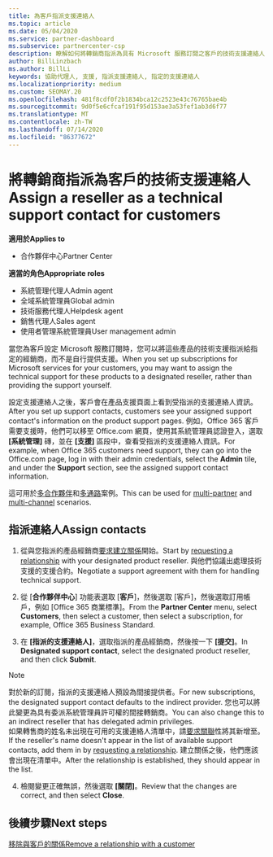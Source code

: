 ```yaml
---
title: 為客戶指派支援連絡人
ms.topic: article
ms.date: 05/04/2020
ms.service: partner-dashboard
ms.subservice: partnercenter-csp
description: 瞭解如何將轉銷商指派為具有 Microsoft 服務訂閱之客戶的技術支援連絡人。
author: BillLinzbach
ms.author: BillLi
keywords: 協助代理人, 支援, 指派支援連絡人, 指定的支援連絡人
ms.localizationpriority: medium
ms.custom: SEOMAY.20
ms.openlocfilehash: 481f8cdf0f2b1834bca12c2523e43c76765bae4b
ms.sourcegitcommit: 9d0f5e6cfcaf191f95d153ae3a53fef1ab3d6f77
ms.translationtype: MT
ms.contentlocale: zh-TW
ms.lasthandoff: 07/14/2020
ms.locfileid: "86377672"
---
```

# <a name="assign-a-reseller-as-a-technical-support-contact-for-customers"></a><span data-ttu-id="74530-104">將轉銷商指派為客戶的技術支援連絡人</span><span class="sxs-lookup"><span data-stu-id="74530-104">Assign a reseller as a technical support contact for customers</span></span>

<span data-ttu-id="74530-105">**適用於**</span><span class="sxs-lookup"><span data-stu-id="74530-105">**Applies to**</span></span>

- <span data-ttu-id="74530-106">合作夥伴中心</span><span class="sxs-lookup"><span data-stu-id="74530-106">Partner Center</span></span>

<span data-ttu-id="74530-107">**適當的角色**</span><span class="sxs-lookup"><span data-stu-id="74530-107">**Appropriate roles**</span></span>

- <span data-ttu-id="74530-108">系統管理代理人</span><span class="sxs-lookup"><span data-stu-id="74530-108">Admin agent</span></span>
- <span data-ttu-id="74530-109">全域系統管理員</span><span class="sxs-lookup"><span data-stu-id="74530-109">Global admin</span></span>
- <span data-ttu-id="74530-110">技術服務代理人</span><span class="sxs-lookup"><span data-stu-id="74530-110">Helpdesk agent</span></span>
- <span data-ttu-id="74530-111">銷售代理人</span><span class="sxs-lookup"><span data-stu-id="74530-111">Sales agent</span></span>
- <span data-ttu-id="74530-112">使用者管理系統管理員</span><span class="sxs-lookup"><span data-stu-id="74530-112">User management admin</span></span>

<span data-ttu-id="74530-113">當您為客戶設定 Microsoft 服務訂閱時，您可以將這些產品的技術支援指派給指定的經銷商，而不是自行提供支援。</span><span class="sxs-lookup"><span data-stu-id="74530-113">When you set up subscriptions for Microsoft services for your customers, you may want to assign the technical support for these products to a designated reseller, rather than providing the support yourself.</span></span>

<span data-ttu-id="74530-114">設定支援連絡人之後，客戶會在產品支援頁面上看到受指派的支援連絡人資訊。</span><span class="sxs-lookup"><span data-stu-id="74530-114">After you set up support contacts, customers see your assigned support contact's information on the product support pages.</span></span> <span data-ttu-id="74530-115">例如，Office 365 客戶需要支援時，他們可以移至 Office.com 網頁，使用其系統管理員認證登入，選取 **\[系統管理\]** 磚，並在 **\[支援\]** 區段中，查看受指派的支援連絡人資訊。</span><span class="sxs-lookup"><span data-stu-id="74530-115">For example, when Office 365 customers need support, they can go into the Office.com page, log in with their admin credentials, select the **Admin** tile, and under the **Support** section, see the assigned support contact information.</span></span>

<span data-ttu-id="74530-116">這可用於[多合作夥伴](multipartner.md)和[多通路](multichannel.md)案例。</span><span class="sxs-lookup"><span data-stu-id="74530-116">This can be used for [multi-partner](multipartner.md) and [multi-channel](multichannel.md) scenarios.</span></span> 

<a href="" id="assigncontacts"></a>
## <a name="assign-contacts"></a><span data-ttu-id="74530-117">指派連絡人</span><span class="sxs-lookup"><span data-stu-id="74530-117">Assign contacts</span></span>

1.  <span data-ttu-id="74530-118">從與您指派的產品經銷商[要求建立關係](request-a-relationship-with-a-customer.md)開始。</span><span class="sxs-lookup"><span data-stu-id="74530-118">Start by [requesting a relationship](request-a-relationship-with-a-customer.md) with your designated product reseller.</span></span> <span data-ttu-id="74530-119">與他們協議出處理技術支援的支援合約。</span><span class="sxs-lookup"><span data-stu-id="74530-119">Negotiate a support agreement with them for handling technical support.</span></span>

2.  <span data-ttu-id="74530-120">從 [**合作夥伴中心**] 功能表選取 [**客戶**]，然後選取 [客戶]，然後選取訂用帳戶，例如 [Office 365 商業標準]。</span><span class="sxs-lookup"><span data-stu-id="74530-120">From the **Partner Center** menu, select **Customers**, then select a customer, then select a subscription, for example, Office 365 Business Standard.</span></span>

3.  <span data-ttu-id="74530-121">在 **\[指派的支援連絡人\]**，選取指派的產品經銷商，然後按一下 **\[提交\]**。</span><span class="sxs-lookup"><span data-stu-id="74530-121">In  **Designated support contact**, select the designated product reseller, and then click **Submit**.</span></span> 

   >[!NOTE]  
 ><span data-ttu-id="74530-122">對於新的訂閱，指派的支援連絡人預設為間接提供者。</span><span class="sxs-lookup"><span data-stu-id="74530-122">For new subscriptions, the designated support contact defaults to the indirect provider.</span></span> <span data-ttu-id="74530-123">您也可以將此變更為具有委派系統管理員許可權的間接轉銷商。</span><span class="sxs-lookup"><span data-stu-id="74530-123">You can also change this to an indirect reseller that has delegated admin privileges.</span></span>    
><span data-ttu-id="74530-124">如果轉售商的姓名未出現在可用的支援連絡人清單中，請[要求關聯](request-a-relationship-with-a-customer.md)性將其新增至。</span><span class="sxs-lookup"><span data-stu-id="74530-124">If the reseller's name doesn't appear in the list of available support contacts, add them in by [requesting a relationship](request-a-relationship-with-a-customer.md).</span></span> <span data-ttu-id="74530-125">建立關係之後，他們應該會出現在清單中。</span><span class="sxs-lookup"><span data-stu-id="74530-125">After the relationship is established, they should appear in the list.</span></span>  

4.  <span data-ttu-id="74530-126">檢閱變更正確無誤，然後選取 **\[關閉\]**。</span><span class="sxs-lookup"><span data-stu-id="74530-126">Review that the changes are correct, and then select **Close**.</span></span>

## <a name="next-steps"></a><span data-ttu-id="74530-127">後續步驟</span><span class="sxs-lookup"><span data-stu-id="74530-127">Next steps</span></span>

[<span data-ttu-id="74530-128">移除與客戶的關係</span><span class="sxs-lookup"><span data-stu-id="74530-128">Remove a relationship with a customer</span></span>](remove-a-relationship.md)